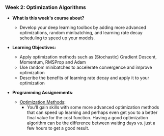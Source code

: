 ### Week 2: Optimization Algorithms

* **What is this week's course about?**
  * Develop your deep learning toolbox by adding more advanced optimizations, random minibatching, and learning rate decay scheduling to speed up your models.

* **Learning Objectives:**
  * Apply optimization methods such as (Stochastic) Gradient Descent, Momentum, RMSProp and Adam
  * Use random minibatches to accelerate convergence and improve optimization
  * Describe the benefits of learning rate decay and apply it to your optimization

* **Programming Assignements**:
  * [Optimization Methods](https://github.com/yifang-psu/Coursera_AI_ML_Courses/blob/main/Deep_Learning/ImprovingDeepNeuralNetworks/Week_1/Initialization.ipynb):
    * You'll gain skills with some more advanced optimization methods that can speed up learning and perhaps even get you to a better final value for the cost function. Having a good optimization algorithm can be the difference between waiting days vs. just a few hours to get a good result. 
